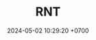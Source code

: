 ---
layout: teamCard
permalink: /team/:title.html
categories: LI LI1 LI2 LI5 LI6 LI7 LI10 LI11
maincover: /assets/logos/BDLF.png
puntosLJMAYO24:
date: 2024-05-02 10:29:20 +0700
title: RNT
puntos: 0
tag: johto042024
color: black
puntosLJ202404: 12
grupo: sur
background: '#F16C38'
cover: /assets/backCard.png
team: RANKED NEW TEAM
ID: RNT
pj: 1
pt1: 0
pt2: 0 #j
pt3: 0
pt4: 0
pt5: 0
pt6: 0
pt7: 0
pt8: 0
pt9: 0
pt10: 0
pt11: 0
#PARTIDO 1
j1: RONDA 1
p1: RNT
pp1: NL
r1: 
bg1: rock
rr1: 
#PARTIDO 2
j2: RONDA 2
p2: RNT
pp2: NS
bg2: loss
r2: 0
rr2: 3
#PARTIDO 3
j3: RONDA 3
p3: CS
pp3: RNT
bg3: rock
r3: 
rr3:
#PARTIDO 4
j4: RONDA 4
p4: JNS
pp4: RNT
bg4: rock
r4: 
rr4:
#PARTIDO 5
j5: RONDA 5
p5: RNT
pp5: I2A
bg5: rock
r5: 
rr5:
#PARTIDO 6
j6: RONDA 6
p6: RNT
pp6: TAE
bg6: rock
r6: 
rr6: 
#PARTIDO 7
j7: RONDA 7
p7:  RNT
pp7: GOD
bg7: rock
r7: 
rr7: 
#PARTIDO 8
j8: RONDA 8
p8:  SOJ
pp8: RNT
bg8: rock
rr8: 
r8: 
#PARTIDO 9
j9: RONDA 9
p9:  HG BETA
pp9: RNT
bg9: rock
r9: 
rr9: 
#PARTIDO 10
j10: RONDA 10
p10: RNT
pp10: HG OL
bg10: rock
r10: 
rr10:
#PARTIDO 11
j11: RONDA 11
p11: RNT
pp11: EK
bg11: rock
r11: 
rr11:
stream: <i class="fa-brands fa-twitch text-white"></i>
dia: 27
hora: '22:10'
---